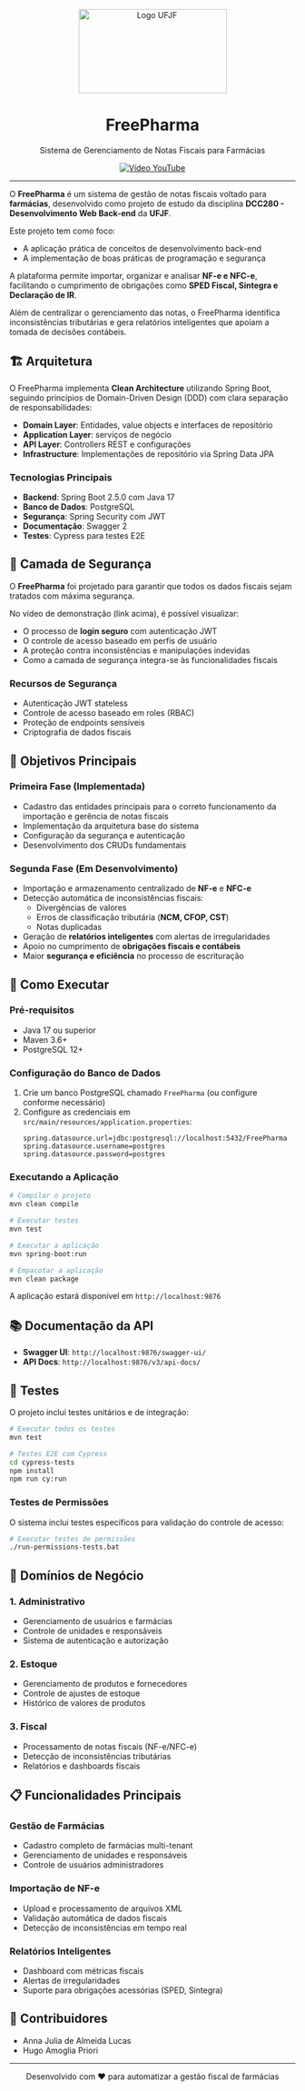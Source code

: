 <p align="center">
  <a href="https://www.ufjf.br" rel="noopener" target="_blank">
    <img width="261" height="148" src="https://upload.wikimedia.org/wikipedia/commons/thumb/7/71/Logo_da_UFJF.png/640px-Logo_da_UFJF.png" alt="Logo UFJF" />
  </a>
</p>

<h1 align="center">FreePharma</h1>
<p align="center">Sistema de Gerenciamento de Notas Fiscais para Farmácias</p>

<div align="center">
  
  <!-- Vídeo demonstração -->
  <a href="https://youtu.be/QhxgrP1bjGQ" target="_blank">
  <img alt="Vídeo YouTube" src="https://img.shields.io/badge/YouTube-Demonstra%C3%A7%C3%A3o-FF0000?logo=youtube&logoColor=white">
   </a>
  
</div>

---

O **FreePharma** é um sistema de gestão de notas fiscais voltado para **farmácias**, desenvolvido como projeto de estudo da disciplina **DCC280 - Desenvolvimento Web Back-end** da **UFJF**.

Este projeto tem como foco:
- A aplicação prática de conceitos de desenvolvimento back-end
- A implementação de boas práticas de programação e segurança  

A plataforma permite importar, organizar e analisar **NF-e e NFC-e**, facilitando o cumprimento de obrigações como **SPED Fiscal, Sintegra e Declaração de IR**.

Além de centralizar o gerenciamento das notas, o FreePharma identifica inconsistências tributárias e gera relatórios inteligentes que apoiam a tomada de decisões contábeis.

## 🏗️ Arquitetura

O FreePharma implementa **Clean Architecture** utilizando Spring Boot, seguindo princípios de Domain-Driven Design (DDD) com clara separação de responsabilidades:

- **Domain Layer**: Entidades, value objects e interfaces de repositório
- **Application Layer**: serviços de negócio  
- **API Layer**: Controllers REST e configurações
- **Infrastructure**: Implementações de repositório via Spring Data JPA

### Tecnologias Principais

- **Backend**: Spring Boot 2.5.0 com Java 17
- **Banco de Dados**: PostgreSQL
- **Segurança**: Spring Security com JWT
- **Documentação**: Swagger 2
- **Testes**: Cypress para testes E2E

## 🔐 Camada de Segurança

O **FreePharma** foi projetado para garantir que todos os dados fiscais sejam tratados com máxima segurança.

No vídeo de demonstração (link acima), é possível visualizar:
- O processo de **login seguro** com autenticação JWT
- O controle de acesso baseado em perfis de usuário
- A proteção contra inconsistências e manipulações indevidas
- Como a camada de segurança integra-se às funcionalidades fiscais

### Recursos de Segurança

- Autenticação JWT stateless
- Controle de acesso baseado em roles (RBAC)
- Proteção de endpoints sensíveis
- Criptografia de dados fiscais

## 🎯 Objetivos Principais

### Primeira Fase (Implementada)
- Cadastro das entidades principais para o correto funcionamento da importação e gerência de notas fiscais
- Implementação da arquitetura base do sistema
- Configuração da segurança e autenticação
- Desenvolvimento dos CRUDs fundamentais

### Segunda Fase (Em Desenvolvimento)
- Importação e armazenamento centralizado de **NF-e** e **NFC-e**
- Detecção automática de inconsistências fiscais:
  - Divergências de valores
  - Erros de classificação tributária (**NCM, CFOP, CST**)
  - Notas duplicadas
- Geração de **relatórios inteligentes** com alertas de irregularidades
- Apoio no cumprimento de **obrigações fiscais e contábeis**
- Maior **segurança e eficiência** no processo de escrituração

## 🚀 Como Executar

### Pré-requisitos

- Java 17 ou superior
- Maven 3.6+
- PostgreSQL 12+

### Configuração do Banco de Dados

1. Crie um banco PostgreSQL chamado `FreePharma` (ou configure conforme necessário)
2. Configure as credenciais em `src/main/resources/application.properties`:
   ```properties
   spring.datasource.url=jdbc:postgresql://localhost:5432/FreePharma
   spring.datasource.username=postgres
   spring.datasource.password=postgres
   ```

### Executando a Aplicação

```bash
# Compilar o projeto
mvn clean compile

# Executar testes
mvn test

# Executar a aplicação
mvn spring-boot:run

# Empacotar a aplicação
mvn clean package
```

A aplicação estará disponível em `http://localhost:9876`

## 📚 Documentação da API

- **Swagger UI**: `http://localhost:9876/swagger-ui/`
- **API Docs**: `http://localhost:9876/v3/api-docs/`

## 🧪 Testes

O projeto inclui testes unitários e de integração:

```bash
# Executar todos os testes
mvn test

# Testes E2E com Cypress
cd cypress-tests
npm install
npm run cy:run
```

### Testes de Permissões

O sistema inclui testes específicos para validação do controle de acesso:

```bash
# Executar testes de permissões
./run-permissions-tests.bat
```

## 🏢 Domínios de Negócio

### 1. Administrativo
- Gerenciamento de usuários e farmácias
- Controle de unidades e responsáveis
- Sistema de autenticação e autorização

### 2. Estoque
- Gerenciamento de produtos e fornecedores
- Controle de ajustes de estoque
- Histórico de valores de produtos

### 3. Fiscal
- Processamento de notas fiscais (NF-e/NFC-e)
- Detecção de inconsistências tributárias
- Relatórios e dashboards fiscais

## 📋 Funcionalidades Principais

### Gestão de Farmácias
- Cadastro completo de farmácias multi-tenant
- Gerenciamento de unidades e responsáveis
- Controle de usuários administradores

### Importação de NF-e
- Upload e processamento de arquivos XML
- Validação automática de dados fiscais
- Detecção de inconsistências em tempo real

### Relatórios Inteligentes
- Dashboard com métricas fiscais
- Alertas de irregularidades
- Suporte para obrigações acessórias (SPED, Sintegra)

## 👥 Contribuidores

- Anna Julia de Almeida Lucas 
- Hugo Amoglia Priori



---

<p align="center">
  Desenvolvido com ❤️ para automatizar a gestão fiscal de farmácias
</p>
